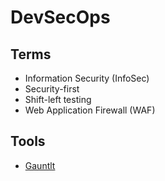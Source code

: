 # DevSecOps

<!--
https://www.linkedin.com/learning/paths/get-ahead-in-devsecops
https://www.linkedin.com/learning/search?entityType=COURSE&keywords=DevSecOps

https://www.linkedin.com/learning/devsecops-automated-security-testing/welcome
https://www.linkedin.com/learning/security-testing-essential-training/the-importance-of-security-testing
https://www.linkedin.com/learning/python-pen-testing-aws/using-python-to-test-for-cloud-deployment-weaknesses-through-pen-testing

Sucuri Website Scanner

blackbox
whitebox
-->

## Terms

- Information Security (InfoSec)
- Security-first
- Shift-left testing
- Web Application Firewall (WAF)

## Tools

- [Gauntlt](http://gauntlt.org/)

<!-- Red Team Technical Activities:

✔ Application and Infrastructure Vulnerability Scans;
✔ Application, Infrastructure and Mobile Penetration Tests;
✔ Roll-out of campaigns involving Social Engineering;
✔ Implementation of SAST, DAST, Dependency Scanning and Container Scanning in CI / CD;
✔ Identity Theft in the Wireless network;
✔ Malware Analysis;

Blue Team Technical Activities:

✔ SIEM Implementation and Configuration of Dashboards, Alerts and Metrics;
✔ WAF Rules Control and Monitoring;
✔ Implementation and solution configuration of IDS / IPS, Antivirus, DLP and FIM;
✔ Cloud environment auditing using Inspector, GuardDuty, Cloudtrail, CloudWatch, SecurityHub, etc;
✔ Systems Hardening;
✔ Management of Cryptographic Keys and their rotations;
✔ Identity and Access Management;


GRC Technical Activities:

✔ Recurring Internal Audit using PDCA;
✔ Gap Analysis and Risk Assessment;
✔ Development of Policies and Procedures suitable for the company;
✔ Third Party Audit;
✔ Adaptation of processes according to frameworks of the NIST/ISO27000 family;
✔ Mapping and adequacy of Data Privacy architecture in accordance with LGPD / GDPR (legal support assistance needed);

Management Activities:

✔ Kick-off meetings and project alignment with the main areas of the company;
✔ Elaboration of weekly reports regarding the progress of projects for Managers;
✔ Planning tasks using prioritization and a sense of urgency for distribution among the team through SCRUM methodology and planning (pre) and retrospective (post) meetings;
✔ Personal and technical management (including 1:1s) of a team of 8 people;
✔ Support in creating and maintaining ORKs in the Security area for the company;  -->
